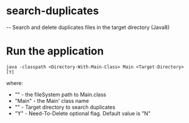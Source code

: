 # search-duplicates
--
Search and delete duplicates files in the target directory  (Java8)

# Run the application
```
java -classpath <Directory-With-Main-Class> Main <Target-Directory> [Y]
```
where:
- "<Directory-With-Main-Class>" - the fileSystem path to Main.class
- "Main" - the Main' class name
- "<Target-Directory>" - Target directory to search duplicates
- "Y" - Need-To-Delete optional flag. Default value is "N"
